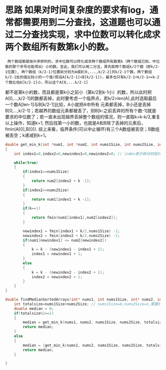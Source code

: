 # 思路 如果对时间复杂度的要求有log，通常都需要用到二分查找，这道题也可以通过二分查找实现，求中位数可以转化成求两个数组所有数第k小的数。
     两个数组都是按升序排列的，求中位数可以转化成求两个数组所有数第k（两个数组已知，中位数的那个序号也能得出）小的数。至此，我们可以用二分法，首先取两个数组k/2个数（即k/2-1位置), 两个数组（k/2-1)位置前分别为A或B[0,...,k/2-2]共k/2-1个数，两个数组k/2-1处的值比较小的一个值(假设A[k/2-1]<B[k/2-1])，最多也只有k/2-1+k/2-1<=k-2个数比他A[k/2-1]小，所以这个A[0,...k/2-1]
 都不是第k小的数，而且都是第k小之前小（第k/2到k-1小）的数，所以此时把A[0,...,k/2-1]的数都丢掉，此时要考虑一个临界点，若k/2>len(A),此时选取最后一个数A[len-1]与B[k/2-1]比较，A小就把A中所有
 元素都丢掉，B小还是丢掉B[0,...,k/2-1]；若越界的数组元素都被丢了，则B[k-之前丢弃的所有个数-1]就是要求的中位数了；若一直未出现越界丢掉整个数组的情况，则一直取k=k-k/2,重复以上操作，知道k=1,
 然后找第一小的数，也就是A和B除了丢掉的元素后，fmin(A[0],B[0]).
     综上来看，临界条件(可以中止循环)有三个A数组被丢空；B数组被丢空；k递减到k=1。
```c
double get_min_k(int *num1, int *num2, int nums1Size, int nums2Size, int k)
{
    int index1=0,index2=0,newindex1=0,newindex2=0; // index表示移动的指针指向，丢弃时指针往前挪据可以了；newindex代表要做比较的数组位置（k/2-1处或越界时数组末尾处）

    while(true)
    {
        if(index1==nums1Size)
        {
            return num2[index2 + k -1];
        }
        if(index2==nums2Size)
        {
            return num1[index1 + k -1];
        }
        if(k==1)
        {
            return fmin(num1[index1],num2[index2]);
        }

        newindex1 = fmin(index1 + k/2,nums1Size) -1;
        newindex2 = fmin(index2 + k/2,nums2Size) -1;
        if(num1[newindex1] <= num2[newindex2])
        {
            k = k - (newindex1 - index1 + 1);
            index1 = newindex1 + 1;
        }
        else
        {
            k = k - (newindex2 - index2 + 1);
            index2 = newindex2 + 1;
        }   
    }
}

double findMedianSortedArrays(int* nums1, int nums1Size, int* nums2, int nums2Size) {
    int totalsize=nums1Size+nums2Size; // nums1Size=m,nums2Size=n,需要找到（m+n）/2小的数，不断二分直至k=1(或其中一个数组被丢空)，共执行x次，2^x=m+n,时间复杂度为x=log(m+n)
    double median = 0;
    if(totalsize%2==1)
    {
        median = get_min_k(nums1, nums2, nums1Size, nums2Size, totalsize/2+1);
        return median;
    }
    else
    {
        median = (get_min_k(nums1, nums2, nums1Size, nums2Size, totalsize/2)+get_min_k(nums1, nums2, nums1Size, nums2Size, totalsize/2+1))/2;
        return median;
    }

}
```
